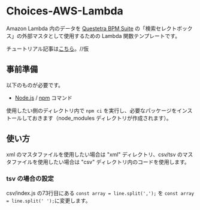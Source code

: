 # Choices-AWS-Lambda
Amazon Lambda 内のデータを [Questetra BPM Suite](https://questetra.com/) の「検索セレクトボックス」の外部マスタとして使用するための 
Lambda 関数テンプレートです。

チュートリアル記事は[こちら](https://support.questetra.com/ja/developer-blog/choices-aws-lambda/)。//仮

## 事前準備
以下のものが必要です。
* [Node.js](https://nodejs.org/) / [npm](https://www.npmjs.com/) コマンド


使用したい側のディレクトリ内で `npm ci` を実行し、必要なパッケージをインストールしておきます（node_modules ディレクトリが作成されます）。

## 使い方
xml のマスタファイルを使用したい場合は "xml" ディレクトリ、csv/tsv のマスタファイルを使用したい場合は "csv" ディレクトリ内のコードを使用します。

### tsv の場合の設定
csv/index.js の73行目にある `const array = line.split(',');` を `const array = line.split(' ');`に変更します。
